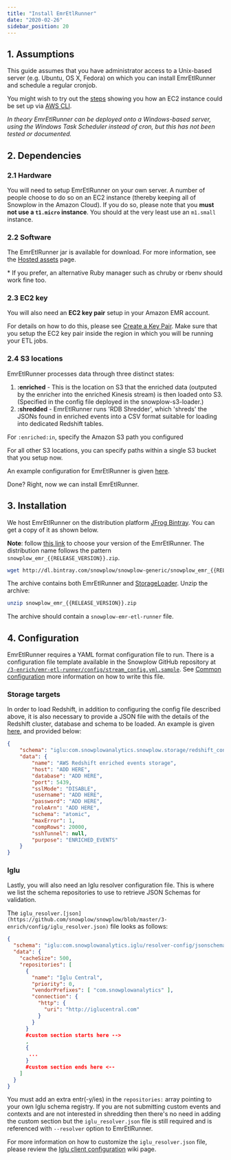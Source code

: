 ```yaml
---
title: "Install EmrEtlRunner"
date: "2020-02-26"
sidebar_position: 20
---
```


## 1. Assumptions

This guide assumes that you have administrator access to a Unix-based server (e.g. Ubuntu, OS X, Fedora) on which you can install EmrEtlRunner and schedule a regular cronjob.

You might wish to try out the [steps](https://github.com/snowplow/snowplow/wiki/Setting-up-EC2-instance-for-EmrEtlRunner-and-StorageLoader) showing you how an EC2 instance could be set up via [AWS CLI](https://aws.amazon.com/cli/).

_In theory EmrEtlRunner can be deployed onto a Windows-based server, using the Windows Task Scheduler instead of cron, but this has not been tested or documented._

## 2. Dependencies

### 2.1 Hardware

You will need to setup EmrEtlRunner on your own server. A number of people choose to do so on an EC2 instance (thereby keeping all of Snowplow in the Amazon Cloud). If you do so, please note that you **must not use a `t1.micro` instance**. You should at the very least use an `m1.small` instance.

### 2.2 Software

The EmrEtlRunner jar is available for download. For more information, see the [Hosted assets](https://github.com/snowplow/snowplow/wiki/Hosted-assets) page.

\* If you prefer, an alternative Ruby manager such as chruby or rbenv should work fine too.

### 2.3 EC2 key

You will also need an **EC2 key pair** setup in your Amazon EMR account.

For details on how to do this, please see [Create a Key Pair](http://docs.aws.amazon.com/ElasticMapReduce/latest/DeveloperGuide/EMR_SetUp_KeyPair.html). Make sure that you setup the EC2 key pair inside the region in which you will be running your ETL jobs.

### 2.4 S3 locations

EmrEtlRunner processes data through three distinct states:

1. **:enriched** - This is the location on S3 that the enriched data (outputed by the enricher into the enriched Kinesis stream) is then loaded onto S3. (Specified in the config file deployed in the snowplow-s3-loader.)
2. **:shredded** - EmrEtlRunner runs 'RDB Shredder', which 'shreds' the JSONs found in enriched events into a CSV format suitable for loading into dedicated Redshift tables.

For `:enriched:in`, specify the Amazon S3 path you configured

For all other S3 locations, you can specify paths within a single S3 bucket that you setup now.

An example configuration for EmrEtlRunner is given [here](https://github.com/snowplow/snowplow/blob/master/3-enrich/emr-etl-runner/config/stream_config.yml.sample).

Done? Right, now we can install EmrEtlRunner.

## 3. Installation

We host EmrEtlRunner on the distribution platform [JFrog Bintray](https://bintray.com/). You can get a copy of it as shown below.

**Note**: follow [this link](http://dl.bintray.com/snowplow/snowplow-generic/) to choose your version of the EmrEtlRunner. The distribution name follows the pattern `snowplow_emr_{{RELEASE_VERSION}}.zip`.

```bash
wget http://dl.bintray.com/snowplow/snowplow-generic/snowplow_emr_{{RELEASE_VERSION}}.zip
```

The archive contains both EmrEtlRunner and [StorageLoader](https://github.com/snowplow/snowplow/wiki/1-Installing-the-StorageLoader). Unzip the archive:

```bash
unzip snowplow_emr_{{RELEASE_VERSION}}.zip
```

The archive should contain a `snowplow-emr-etl-runner` file.

## 4. Configuration

EmrEtlRunner requires a YAML format configuration file to run. There is a configuration file template available in the Snowplow GitHub repository at [`/3-enrich/emr-etl-runner/config/stream_config.yml.sample`](https://github.com/snowplow/snowplow/blob/master/3-enrich/emr-etl-runner/config/stream_config.yml.sample). See [Common configuration](/docs/pipeline-components-and-applications/loaders-storage-targets/emr-etl-runner/index.md#configuration) more information on how to write this file.

### Storage targets

In order to load Redshift, in addition to configuring the config file described above, it is also necessary to provide a JSON file with the details of the Redshift cluster, database and schema to be loaded. An example is given [here](https://github.com/snowplow/snowplow/blob/master/4-storage/config/targets/redshift.json), and provided below:

```json
{
    "schema": "iglu:com.snowplowanalytics.snowplow.storage/redshift_config/jsonschema/2-1-0",
    "data": {
        "name": "AWS Redshift enriched events storage",
        "host": "ADD HERE",
        "database": "ADD HERE",
        "port": 5439,
        "sslMode": "DISABLE",
        "username": "ADD HERE",
        "password": "ADD HERE",
        "roleArn": "ADD HERE",
        "schema": "atomic",
        "maxError": 1,
        "compRows": 20000,
        "sshTunnel": null,
        "purpose": "ENRICHED_EVENTS"
    }
}
```

### Iglu

Lastly, you will also need an Iglu resolver configuration file. This is where we list the schema repositories to use to retrieve JSON Schemas for validation.

The `iglu_resolver.[json](https://github.com/snowplow/snowplow/blob/master/3-enrich/config/iglu_resolver.json)` file looks as follows:

```json
{
  "schema": "iglu:com.snowplowanalytics.iglu/resolver-config/jsonschema/1-0-0",
  "data": {
    "cacheSize": 500,
    "repositories": [
      {
        "name": "Iglu Central",
        "priority": 0,
        "vendorPrefixes": [ "com.snowplowanalytics" ],
        "connection": {
          "http": {
            "uri": "http://iglucentral.com"
          }
        }
      }
      #custom section starts here -->
      ,
      {
       ...
      }
      #custom section ends here <--
    ]
  }
}
```

You must add an extra entr(-y/ies) in the `repositories:` array pointing to your own Iglu schema registry. If you are not submitting custom events and contexts and are not interested in shredding then there's no need in adding the custom section but the `iglu_resolver.json` file is still required and is referenced with `--resolver` option to EmrEtlRunner.

For more information on how to customize the `iglu_resolver.json` file, please review the [Iglu client configuration](https://github.com/snowplow/iglu/wiki/Iglu-client-configuration) wiki page.
